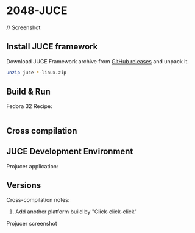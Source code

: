 2048-JUCE
=========

// Screenshot

## Install JUCE framework

Download JUCE Framework archive from [GitHub releases](https://github.com/juce-framework/JUCE/releases) and unpack it.

```sh
unzip juce-*-linux.zip

```

## Build & Run

Fedora 32 Recipe:

```sh
```

## Cross compilation



## JUCE Development Environment

Projucer application:

## Versions



Cross-compilation notes:

1. Add another platform build by "Click-click-click"

Projucer screenshot
